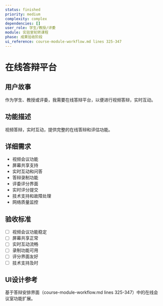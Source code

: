 ```yaml
---
status: finished
priority: medium
complexity: complex
dependencies: []
user_role: 学生/教授/评委
module: 实验室轮转课程
phase: 成果验收阶段
ui_reference: course-module-workflow.md lines 325-347
---
```


# 在线答辩平台

## 用户故事
作为学生、教授或评委，我需要在线答辩平台，以便进行视频答辩，实时互动。

## 功能描述
视频答辩，实时互动，提供完整的在线答辩和评估功能。

## 详细需求
- 视频会议功能
- 屏幕共享支持
- 实时互动和问答
- 答辩录制功能
- 评委评分界面
- 实时评分提交
- 技术支持和故障处理
- 网络质量监控

## 验收标准
- [ ] 视频会议功能稳定
- [ ] 屏幕共享正常
- [ ] 实时互动流畅
- [ ] 录制功能可用
- [ ] 评分界面友好
- [ ] 技术支持及时

## UI设计参考
基于答辩安排界面（course-module-workflow.md lines 325-347）中的在线会议室功能扩展。